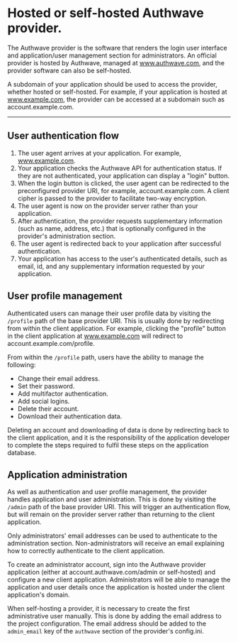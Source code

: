 Hosted or self-hosted Authwave provider.
========================================

The Authwave provider is the software that renders the login user interface and application/user management section for administrators. An official provider is hosted by Authwave, managed at www.authwave.com, and the provider software can also be self-hosted.

A subdomain of your application should be used to access the provider, whether hosted or self-hosted. For example, if your application is hosted at www.example.com, the provider can be accessed at a subdomain such as account.example.com.

*****

User authentication flow
------------------------

1) The user agent arrives at your application. For example, www.example.com.
2) Your application checks the Authwave API for authentication status. If they are not authenticated, your application can display a "login" button.
3) When the login button is clicked, the user agent can be redirected to the preconfigured provider URI, for example, account.example.com. A client cipher is passed to the provider to facilitate two-way encryption.
4) The user agent is now on the provider server rather than your application.
5) After authentication, the provider requests supplementary information (such as name, address, etc.) that is optionally configured in the provider's administration section.
6) The user agent is redirected back to your application after successful authentication.
7) Your application has access to the user's authenticated details, such as email, id, and any supplementary information requested by your application.

User profile management
-----------------------

Authenticated users can manage their user profile data by visiting the `/profile` path of the base provider URI. This is usually done by redirecting from within the client application. For example, clicking the "profile" button in the client application at www.example.com will redirect to account.example.com/profile.

From within the `/profile` path, users have the ability to manage the following:
 
+ Change their email address.
+ Set their password.
+ Add multifactor authentication.
+ Add social logins.
+ Delete their account.
+ Download their authentication data.

Deleting an account and downloading of data is done by redirecting back to the client application, and it is the responsibility of the application developer to complete the steps required to fulfil these steps on the application database. 

Application administration
--------------------------

As well as authentication and user profile management, the provider handles application and user administration. This is done by visiting the `/admin` path of the base provider URI. This will trigger an authentication flow, but will remain on the provider server rather than returning to the client application.

Only administrators' email addresses can be used to authenticate to the administration section. Non-administrators will receive an email explaining how to correctly authenticate to the client application.

To create an administrator account, sign into the Authwave provider application (either at account.authwave.com/admin or self-hosted) and configure a new client application. Administrators will be able to manage the application and user details once the application is hosted under the client application's domain.
  
When self-hosting a provider, it is necessary to create the first administrative user manually. This is done by adding the email address to the project configuration. The email address should be added to the `admin_email` key of the `authwave` section of the provider's config.ini.